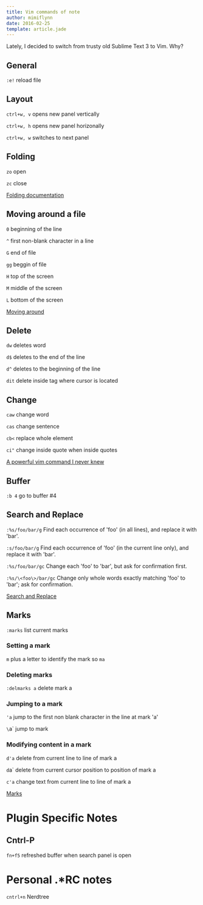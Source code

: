 ```yaml
---
title: Vim commands of note
author: mimiflynn
date: 2016-02-25
template: article.jade
---
```


Lately, I decided to switch from trusty old Sublime Text 3 to Vim. Why?

<span class="more"></span>

## General

`:e!` reload file

## Layout

`ctrl+w, v` opens new panel vertically

`ctrl+w, h` opens new panel horizonally

`ctrl+w, w` switches to next panel

## Folding

`zo` open

`zc` close

[Folding documentation](http://vim.wikia.com/wiki/Folding)

## Moving around a file

`0` beginning of the line

`^` first non-blank character in a line

`G` end of file

`gg` beggin of file

`H` top of the screen

`M` middle of the screen

`L` bottom of the screen

[Moving around](http://vim.wikia.com/wiki/Moving_around)


## Delete
`dw` deletes word

`d$` deletes to the end of the line

`d^` deletes to the beginning of the line

`dit` delete inside tag where cursor is located

## Change

`caw` change word

`cas` change sentence

`cb<` replace whole element

`ci"` change inside quote when inside quotes

[A powerful vim command I never knew](http://everythingsysadmin.com/2010/09/a-powerful-vim-command-i-never.html)

## Buffer

`:b 4` go to buffer #4

## Search and Replace

`:%s/foo/bar/g` Find each occurrence of 'foo' (in all lines), and replace it with 'bar'.

`:s/foo/bar/g` Find each occurrence of 'foo' (in the current line only), and replace it with 'bar'.

`:%s/foo/bar/gc` Change each 'foo' to 'bar', but ask for confirmation first.

`:%s/\<foo\>/bar/gc` Change only whole words exactly matching 'foo' to 'bar'; ask for confirmation.

[Search and Replace](http://vim.wikia.com/wiki/Search_and_replace)

## Marks

`:marks` list current marks

### Setting a mark
`m` plus a letter to identify the mark so `ma`

### Deleting marks
`:delmarks a`	delete mark a

### Jumping to a mark
`'a` jump to the first non blank character in the line at mark 'a'

`\`a` jump to mark

### Modifying content in a mark
`d'a`	delete from current line to line of mark a

`d`a`	delete from current cursor position to position of mark a

`c'a`	change text from current line to line of mark a


[Marks](http://vim.wikia.com/wiki/Using_marks)


# Plugin Specific Notes

## Cntrl-P

`fn+f5` refreshed buffer when search panel is open


# Personal .*RC notes

`cntrl+n` Nerdtree



